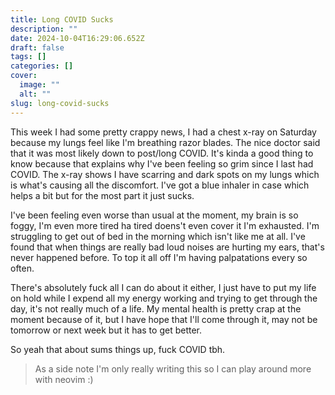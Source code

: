 ```yaml
---
title: Long COVID Sucks
description: ""
date: 2024-10-04T16:29:06.652Z
draft: false
tags: []
categories: []
cover:
  image: ""
  alt: ""
slug: long-covid-sucks
---
```


This week I had some pretty crappy news, I had a chest x-ray on Saturday because my lungs feel like I'm breathing razor blades. The nice doctor said that it was most likely down to post/long COVID. It's kinda a good thing to know because that explains why I've been feeling so grim since I last had COVID. The x-ray shows I have scarring and dark spots on my lungs which is what's causing all the discomfort. I've got a blue inhaler in case which helps a bit but for the most part it just sucks.

I've been feeling even worse than usual at the moment, my brain is so foggy, I'm even more tired ha tired doens't even cover it I'm exhausted. I'm struggling to get out of bed in the morning which isn't like me at all. I've found that when things are really bad loud noises are hurting my ears, that's never happened before. To top it all off I'm having palpatations every so often.

There's absolutely fuck all I can do about it either, I just have to put my life on hold while I expend all my energy working and trying to get through the day, it's not really much of a life. My mental health is pretty crap at the moment because of it, but I have hope that I'll come through it, may not be tomorrow or next week but it has to get better.

So yeah that about sums things up, fuck COVID tbh.

> As a side note I'm only really writing this so I can play around more with neovim :)
